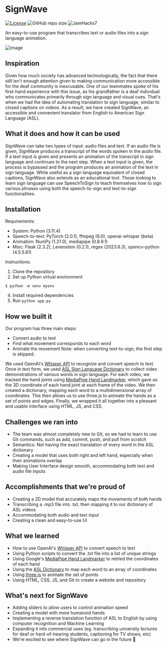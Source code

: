 # SignWave

[![License](https://img.shields.io/badge/license-MIT-green)](LICENSE.md)
![GitHub repo size](https://img.shields.io/github/repo-size/tan-ad/SignWave)
![JamHacks7](https://img.shields.io/badge/event-JAMHacks%207-blueviolet)

An easy-to-use program that transcribes text or audio files into a sign language animation.

![image](https://github.com/tan-ad/SignWave/assets/42822671/d652e45e-f72d-475f-bb8c-a04ea8631dc6)

## Inspiration

Given how much society has advanced technologically, the fact that there still isn't enough attention given to making communication more accessible for the deaf community is inexcusable. One of our teammates spoke of his first-hand experience with this issue, as his grandfather is a deaf individual who communicates primarily through sign language and visual cues.  That's when we had the idea of automating translation to sign language, similar to closed captions on videos. As a result, we have created SignWave, an accessible and convenient translator from English to American Sign Language (ASL). 

## What it does and how it can be used

SignWave can take two types of input: audio files and text. If an audio file is given, SignWave produces a transcript of the words spoken in the audio file. If a text input is given and presents an animation of the transcript in sign language and continues to the next step. When a text input is given, the process is bypassed and the program produces an animation of the text in sign language. While useful as a sign language equivalent of closed captions, SignWave also extends as an educational tool. Those looking to learn sign language can use SpeechToSign to teach themselves how to sign various phrases using both the speech-to-sign and text-to-sign functionalities. 


## Installation
Requirements: 
* System: Python (3.11.4)
* Speech-to-text: PyTorch (2.0.1), ffmpeg (6.0), openai-whisper (beta) 
* Animation: NumPy (1.21.0),  mediapipe (0.8.9.1)
* Misc: Flask (2.3.2), Levenstein (0.2.1), regex (2023.6.3), opencv-python (4.5.5.61)

Instructions:
1. Clone the repository
2. Set up Python virtual environment  
```
$ python -m venv myenv
```
4. Install required dependencies
5. Run ```python app.py``` 

## How we built it

Our program has three main steps: 
* Convert audio to text
* Find what movement corresponds to each word
* Animate the movement
Note: when converting text-to-sign, the first step is skipped.

We used OpenAI's [Whisper API](https://openai.com/research/whisper) to recognize and convert speech to text. Once in text form, we used [ASL Sign Language Dictionary](https://www.handspeak.com/word/) to collect video demonstrations of various words in sign language. For each video, we tracked the hand joints using [MediaPipe Hand Landmarker](https://developers.google.com/mediapipe/solutions/vision/hand_landmarker), which gave us the 3D coordinate of each hand joint at each frame of the video. We then created a dictionary, mapping each word to a multidimensional array of coordinates. This then allows us to use three.js to animate the hands as a set of points and edges. Finally, we wrapped it all together into a pleasant and usable interface using HTML, JS, and CSS. 

## Challenges we ran into

* The team was almost completely new to Git, so we had to learn to use Git commands, such as add, commit, push, and pull from scratch
* Semantics: Not having the exact translation of every word in the ASL dictionary
* Creating a model that uses both right and left hand, especially when their animations overlap
* Making User Interface design smooth, accommodating both text and audio file inputs

## Accomplishments that we're proud of

* Creating a 2D model that accurately maps the movements of both hands
* Transcribing a .mp3 file into .txt, then mapping it to our dictionary of ASL videos
* Accommodating both audio and text input
* Creating a clean and easy-to-use UI

## What we learned

* How to use OpenAI's [Whisper API](https://openai.com/research/whisper) to convert speech to text
* Using Python scripts to convert the .txt file into a list of unique strings
* Using Google's [MediaPipe Hand Landmarker](https://www.handspeak.com/word/) to retried the coordinates of each hand
* Using the [ASL Dictionary](https://www.handspeak.com/word/) to map each word to an array of coordinates
* Using [three.js](https://threejs.org/) to animate the set of points
* Using HTML, CSS, JS, and Git to create a website and repository

## What's next for SignWave
* Adding sliders to allow users to control animation speed
* Creating a model with more humanoid hands
* Implementing a reverse translation function of ASL to English by using computer recognition and Machine Learning
* Expanding it into commercial uses (eg. transcribing university lectures for deaf or hard-of-hearing students, captioning for TV shows, etc)
* We're excited to see where SignWave can go in the future 👋
